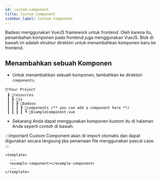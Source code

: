 ```yaml
---
id: custom-component
title: Custom Component
sidebar_label: Custom Component
---
```


Badaso menggunakan VueJS framework untuk frontend. Oleh karena itu, penambahan komponen pada frontend juga menggunakan VueJS. Blok di bawah ini adalah struktur direktori untuk menambahkan komponen baru ke frontend.

## Menambahkan sebuah Komponen

- Untuk menambahkan sebuah komponen, tambahkan ke direktori `components`.

```
📦Your Project
 ┣ 📂resources
 ┃ ┣ 📂js
 ┃ ┃ ┣ 📂badaso
 ┃ ┃ ┃ ┣ 📂components /** you can add a component here **/
 ┃ ┃ ┃ ┃ ┗ 📜ExampleComponent.vue
```

- Sekarang Anda dapat menggunakan komponen kustom itu di halaman Anda seperti contoh di bawah.

:::important
Custom Component akan di-import otomatis dan dapat digunakan secara langsung jika penamaan file menggunakan pascal case.
:::

<!--DOCUSAURUS_CODE_TABS-->
<!--Vue-->
```vue
<template>
  ...
  <example-component></example-component>
  ...
</template>
```
<!--END_DOCUSAURUS_CODE_TABS-->